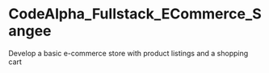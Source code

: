 # CodeAlpha_Fullstack_ECommerce_Sangee
 Develop a basic e-commerce store with  product listings and a shopping cart
